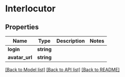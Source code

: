 # Interlocutor

## Properties
Name | Type | Description | Notes
------------ | ------------- | ------------- | -------------
**login** | **string** |  | 
**avatar_url** | **string** |  | 

[[Back to Model list]](../../README.md#documentation-for-models) [[Back to API list]](../../README.md#documentation-for-api-endpoints) [[Back to README]](../../README.md)

